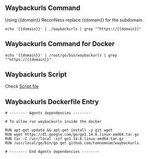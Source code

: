 ## Waybackurls Command

Using {{domain}} ReconNess replace {{domain}} for the subdomain.

```
echo '{{domain}}' | ./waybackurls | grep "^https://{{domain}}"
```

## Waybackurls Command for Docker

```
echo '{{domain}}' | /root/go/bin/waybackurls | grep "^https://{{domain}}"
```

## Waybackurls Script

Check [Script file](https://github.com/reconness/reconness-agents/blob/master/Waybackurls/Script)

## Waybackurls Dockerfile Entry

```
# -------- Agents dependencies -------- 

# To allow run waybackurls inside the docker

RUN apt-get update && apt-get install -y git wget
RUN wget https://dl.google.com/go/go1.14.6.linux-amd64.tar.gz
RUN tar -C /usr/local -xzf go1.14.6.linux-amd64.tar.gz
RUN /usr/local/go/bin/go get github.com/tomnomnom/waybackurls

# -------- End Agents dependencies -------- 
```
